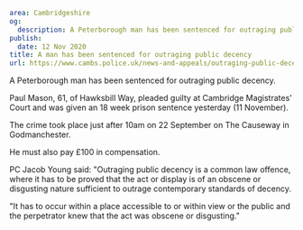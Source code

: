 ```yaml
area: Cambridgeshire
og:
  description: A Peterborough man has been sentenced for outraging public decency.
publish:
  date: 12 Nov 2020
title: A man has been sentenced for outraging public decency
url: https://www.cambs.police.uk/news-and-appeals/outraging-public-decency-godmanchester
```

A Peterborough man has been sentenced for outraging public decency.

Paul Mason, 61, of Hawksbill Way, pleaded guilty at Cambridge Magistrates' Court and was given an 18 week prison sentence yesterday (11 November).

The crime took place just after 10am on 22 September on The Causeway in Godmanchester.

He must also pay £100 in compensation.

PC Jacob Young said: "Outraging public decency is a common law offence, where it has to be proved that the act or display is of an obscene or disgusting nature sufficient to outrage contemporary standards of decency.

"It has to occur within a place accessible to or within view or the public and the perpetrator knew that the act was obscene or disgusting."
